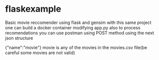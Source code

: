 # flaskexample
Basic movie reccomender using flask and gensim with this same project one can build a docker container modifying app.py
also to process recomendations you can use postman using POST method using the next json structure

{"name":"movie"}
movie is any of the movies in the movies.csv file(be careful some movies are not valid)

